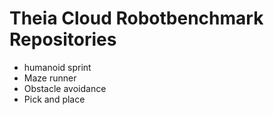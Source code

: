 # Theia Cloud Robotbenchmark Repositories

* humanoid sprint
* Maze runner
* Obstacle avoidance
* Pick and place
